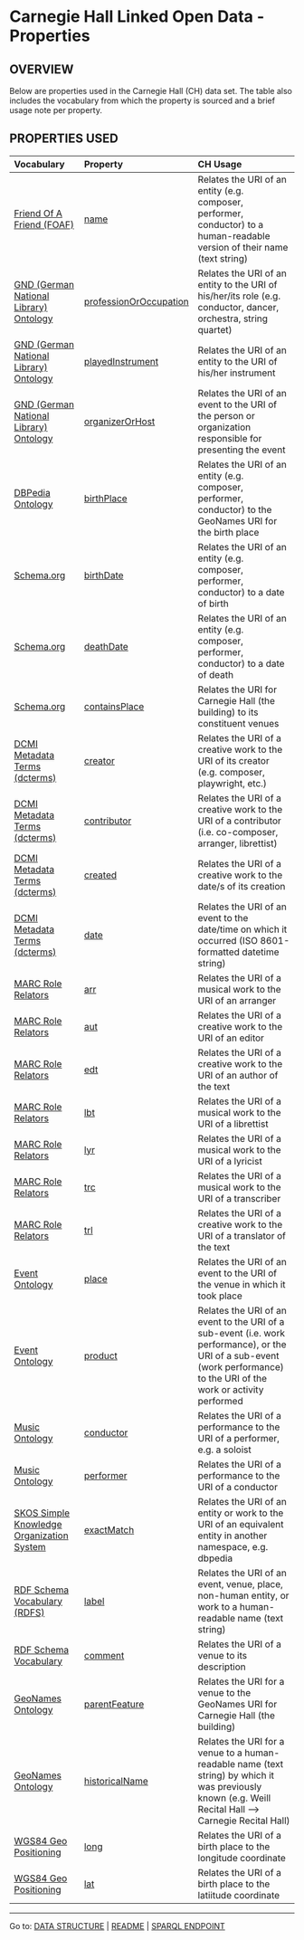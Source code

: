 # Carnegie Hall Linked Open Data - Properties

## OVERVIEW

Below are properties used in the Carnegie Hall (CH) data set. The table also includes the vocabulary from which the property is sourced and a brief usage note per property.

## PROPERTIES USED
| Vocabulary                                                                                       | Property                                                                                   | CH Usage                                                                                                                                                                 |
|:------------------------------------------------------------------------------------------------ |:------------------------------------------------------------------------------------------ |:------------------------------------------------------------------------------------------------------------------------------------------------------------------------ |
| [Friend Of A Friend (FOAF)](http://xmlns.com/foaf/0.1/)                                          | [name](http://xmlns.com/foaf/0.1/name)                                                     | Relates the URI of an entity (e.g. composer, performer, conductor) to a human-readable version of their name (text string)                                               |
| [GND (German National Library) Ontology](http://d-nb.info/standards/elementset/gnd)              | [professionOrOccupation](http://d-nb.info/standards/elementset/gnd#professionOrOccupation) | Relates the URI of an entity to the URI of his/her/its role (e.g. conductor, dancer, orchestra, string quartet)                                                          |
| [GND (German National Library) Ontology](http://d-nb.info/standards/elementset/gnd)              | [playedInstrument](http://d-nb.info/standards/elementset/gnd#playedInstrument)             | Relates the URI of an entity to the URI of his/her instrument                                                                                                            |
| [GND (German National Library) Ontology](http://d-nb.info/standards/elementset/gnd)              | [organizerOrHost](http://d-nb.info/standards/elementset/gnd#organizerOrHost) | Relates the URI of an event to the URI of the person or organization responsible for presenting the event                                                           |
| [DBPedia Ontology](http://dbpedia.org/ontology/)                                                 | [birthPlace](http://dbpedia.org/ontology/birthPlace)                                       | Relates the URI of an entity (e.g. composer, performer, conductor) to the GeoNames URI for the birth place                                                               |
| [Schema.org](http://schema.org/)                                                                 | [birthDate](http://schema.org/birthDate)                                                   | Relates the URI of an entity (e.g. composer, performer, conductor) to a date of birth                                                                                    |
| [Schema.org](http://schema.org/)                                                                 | [deathDate](http://schema.org/deathDate)                                                   | Relates the URI of an entity (e.g. composer, performer, conductor) to a date of death                                                                                    |
| [Schema.org](http://schema.org/)                                                                 | [containsPlace](http://schema.org/containsPlace)                                           | Relates the URI for Carnegie Hall (the building) to its constituent venues                                                                                               |
| [DCMI Metadata Terms (dcterms)]()                                                                | [creator](http://purl.org/dc/terms/creator)                                                | Relates the URI of a creative work to the URI of its creator (e.g. composer, playwright, etc.)                                                                           |
| [DCMI Metadata Terms (dcterms)]()                                                                | [contributor](http://purl.org/dc/terms/contributor)                                        | Relates the URI of a creative work to the URI of a contributor (i.e. co-composer, arranger, librettist)                                                                  |
| [DCMI Metadata Terms (dcterms)](http://purl.org/dc/terms/)                                       | [created](http://purl.org/dc/terms/created)                                                | Relates the URI of a creative work to the date/s of its creation                                                                                                         |
| [DCMI Metadata Terms (dcterms)](http://purl.org/dc/terms/)                                       | [date](http://purl.org/dc/terms/date)                                                      | Relates the URI of an event to the date/time on which it occurred (ISO 8601-formatted datetime string)                                                                   |
| [MARC Role Relators](http://id.loc.gov/vocabulary/relators/)                                     | [arr](http://id.loc.gov/vocabulary/relators/arr)                                           | Relates the URI of a musical work to the URI of an arranger                                                                                                              |
| [MARC Role Relators](http://id.loc.gov/vocabulary/relators/)                                     | [aut](http://id.loc.gov/vocabulary/relators/aut)                                           | Relates the URI of a creative work to the URI of an editor                                                                                                               |
| [MARC Role Relators](http://id.loc.gov/vocabulary/relators/)                                     | [edt](http://id.loc.gov/vocabulary/relators/edt)                                           | Relates the URI of a creative work to the URI of an author of the text                                                                                                   |
| [MARC Role Relators](http://id.loc.gov/vocabulary/relators/)                                     | [lbt](http://id.loc.gov/vocabulary/relators/lbt)                                           | Relates the URI of a musical work to the URI of a librettist                                                                                                             |
| [MARC Role Relators](http://id.loc.gov/vocabulary/relators/)                                     | [lyr](http://id.loc.gov/vocabulary/relators/lyr)                                           | Relates the URI of a musical work to the URI of a lyricist                                                                                                               |
| [MARC Role Relators](http://id.loc.gov/vocabulary/relators/)                                     | [trc](http://id.loc.gov/vocabulary/relators/trc)                                           | Relates the URI of a musical work to the URI of a transcriber                                                                                                            |
| [MARC Role Relators](http://id.loc.gov/vocabulary/relators/)                                     | [trl](http://id.loc.gov/vocabulary/relators/trl)                                           | Relates the URI of a creative work to the URI of a translator of the text                                                                                                |
| [Event Ontology](http://purl.org/NET/c4dm/event.owl)                                             | [place](http://purl.org/NET/c4dm/event.owl#place)                                          | Relates the URI of an event to the URI of the venue in which it took place                                                                                               |
| [Event Ontology](http://purl.org/NET/c4dm/event.owl)                                             | [product](http://purl.org/NET/c4dm/event.owl#product)                                      | Relates the URI of an event to the URI of a sub-event (i.e. work performance), or the URI of a sub-event (work performance) to the URI of the work or activity performed |
| [Music Ontology](http://purl.org/ontology/mo/)                                                   | [conductor](http://purl.org/ontology/mo/conductor)                                         | Relates the URI of a performance to the URI of a performer, e.g. a soloist                                                                                               |
| [Music Ontology](http://purl.org/ontology/mo/)                                                   | [performer](http://purl.org/ontology/mo/performer)                                         | Relates the URI of a performance to the URI of a conductor                                                                                                               |
| [SKOS Simple Knowledge Organization System](https://www.w3.org/2009/08/skos-reference/skos.html) | [exactMatch](https://www.w3.org/2009/08/skos-reference/skos.html#exactMatch)               | Relates the URI of an entity or work to the URI of an equivalent entity in another namespace, e.g. dbpedia                                                               |
| [RDF Schema Vocabulary (RDFS)](http://www.w3.org/2000/01/rdf-schema)                             | [label](http://www.w3.org/2000/01/rdf-schema)                                              | Relates the URI of an event, venue, place, non-human entity, or work to a human-readable name (text string)                                                              |
| [RDF Schema Vocabulary](http://www.w3.org/2000/01/rdf-schema)                                    | [comment](http://www.w3.org/2000/01/rdf-schema#comment)                                    | Relates the URI of a venue to its description                                                                                                                            |
| [GeoNames Ontology](http://www.geonames.org/ontology)                                            | [parentFeature](http://www.geonames.org/ontology#parentFeature)                            | Relates the URI for a venue to the GeoNames URI for Carnegie Hall (the building)                                                                                         |
| [GeoNames Ontology](http://www.geonames.org/ontology)                                            | [historicalName](http://www.geonames.org/ontology#historicalName)                          | Relates the URI for a venue to a human-readable name (text string) by which it was previously known (e.g. Weill Recital Hall --> Carnegie Recital Hall)                  |
| [WGS84 Geo Positioning](http://www.w3.org/2003/01/geo/wgs84_pos)                                 | [long](http://www.w3.org/2003/01/geo/wgs84_pos#long)                                       | Relates the URI of a birth place to the longitude coordinate                                                                                                             |
| [WGS84 Geo Positioning](http://www.w3.org/2003/01/geo/wgs84_pos)                                 | [lat](http://www.w3.org/2003/01/geo/wgs84_pos#lat)                                         | Relates the URI of a birth place to the latiitude coordinate                                                                                                             |

----------------------------
Go to: [DATA STRUCTURE](/data-structure.md) | [README](/README.md) | [SPARQL ENDPOINT](http://data.carnegiehall.org)
